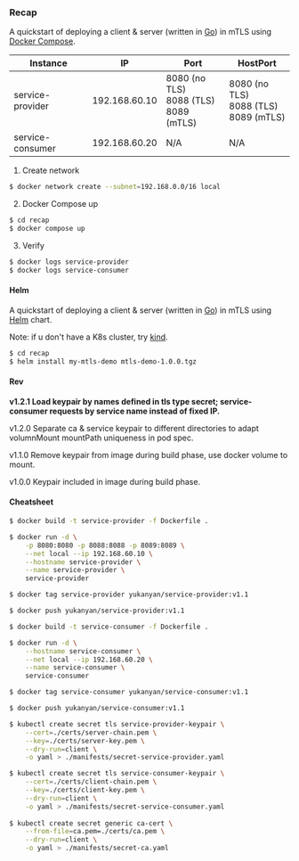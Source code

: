 ### Recap

A quickstart of deploying a client & server (written in [Go](https://go.dev/)) in mTLS using [Docker Compose](https://docs.docker.com/compose/).

| Instance         | IP            | Port                                           | HostPort                                       |
| ---------------- | ------------- | ---------------------------------------------- | ---------------------------------------------- |
| service-provider | 192.168.60.10 | 8080 (no TLS)<br />8088 (TLS)<br />8089 (mTLS) | 8080 (no TLS)<br />8088 (TLS)<br />8089 (mTLS) |
| service-consumer | 192.168.60.20 | N/A                                            | N/A                                            |

1. Create network

```bash
$ docker network create --subnet=192.168.0.0/16 local
```

2. Docker Compose up

```bash
$ cd recap
$ docker compose up
```

3. Verify

```bash
$ docker logs service-provider
$ docker logs service-consumer
```

#### Helm

A quickstart of deploying a client & server (written in [Go](https://go.dev/)) in mTLS using [Helm](https://helm.sh/) chart.

Note: if u don't have a K8s cluster, try [kind](https://kind.sigs.k8s.io/).

```bash
$ cd recap
$ helm install my-mtls-demo mtls-demo-1.0.0.tgz
```

#### Rev

**v1.2.1 Load keypair by names defined in tls type secret; service-consumer requests by service name instead of fixed IP.**

v1.2.0 Separate ca & service keypair to different directories to adapt volumnMount mountPath uniqueness in pod spec.

v1.1.0 Remove keypair from image during build phase, use docker volume to mount.

v1.0.0 Keypair included in image during build phase.

#### Cheatsheet

```bash
$ docker build -t service-provider -f Dockerfile .

$ docker run -d \
	-p 8080:8080 -p 8088:8088 -p 8089:8089 \
	--net local --ip 192.168.60.10 \
	--hostname service-provider \
	--name service-provider \
	service-provider 

$ docker tag service-provider yukanyan/service-provider:v1.1

$ docker push yukanyan/service-provider:v1.1
```

```bash
$ docker build -t service-consumer -f Dockerfile .

$ docker run -d \
	--hostname service-consumer \
	--net local --ip 192.168.60.20 \
	--name service-consumer \
	service-consumer

$ docker tag service-consumer yukanyan/service-consumer:v1.1

$ docker push yukanyan/service-consumer:v1.1
```

```bash
$ kubectl create secret tls service-provider-keypair \
	--cert=./certs/server-chain.pem \
	--key=./certs/server-key.pem \
	--dry-run=client \
	-o yaml > ./manifests/secret-service-provider.yaml

$ kubectl create secret tls service-consumer-keypair \
	--cert=./certs/client-chain.pem \
	--key=./certs/client-key.pem \
	--dry-run=client \
	-o yaml > ./manifests/secret-service-consumer.yaml
	
$ kubectl create secret generic ca-cert \
	--from-file=ca.pem=./certs/ca.pem \
	--dry-run=client \
	-o yaml > ./manifests/secret-ca.yaml
```













